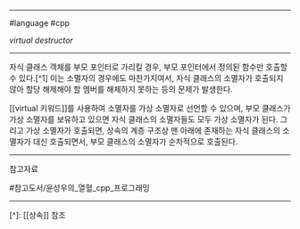
---

#language #cpp 

*virtual destructor*

---

자식 클래스 객체를 부모 포인터로 가리킬 경우, 부모 포인터에서 정의된 함수만 호출할 수 있다.[^1]
이는 소멸자의 경우에도 마찬가지여서, 자식 클래스의 소멸자가 호출되지 않아 할당 해제해야 할 멤버를 해체하지 못하는 등의 문제가 발생한다.

[[virtual 키워드]]를 사용하여 소멸자를 가상 소멸자로 선언할 수 있으며, 부모 클래스가 가상 소멸자를 보유하고 있으면 자식 클래스의 소멸자들도 모두 가상 소멸자가 된다. 그리고 가상 소멸자가 호출되면, 상속의 계층 구조상 맨 아래에 존재하는 자식 클래스의 소멸자가 대신 호출되면서, 부모 클래스의 소멸자가 순차적으로 호출된다.

---

참고자료

#참고도서/윤성우의_열혈_cpp_프로그래밍

---

[^]: [[상속]] 참조